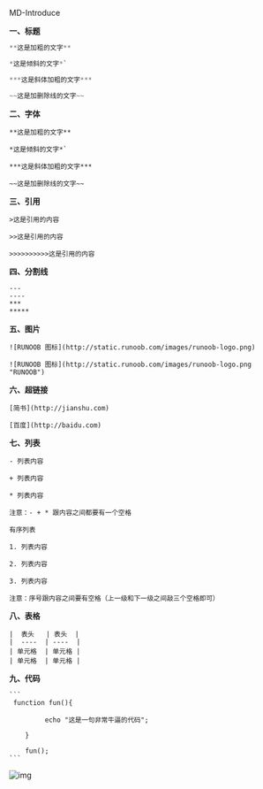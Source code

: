 MD-Introduce

**一、标题**

```java
**这是加粗的文字**

*这是倾斜的文字*`

***这是斜体加粗的文字***

~~这是加删除线的文字~~
```

**二、字体**

```
**这是加粗的文字**

*这是倾斜的文字*`

***这是斜体加粗的文字***

~~这是加删除线的文字~~
```

**三、引用**

```
>这是引用的内容

>>这是引用的内容

>>>>>>>>>>这是引用的内容
```

**四、分割线**

```
---
----
***
*****
```

**五、图片**

```
![RUNOOB 图标](http://static.runoob.com/images/runoob-logo.png)

![RUNOOB 图标](http://static.runoob.com/images/runoob-logo.png "RUNOOB")
```

**六、超链接**

```
[简书](http://jianshu.com)

[百度](http://baidu.com)
```

**七、列表**

```
- 列表内容

+ 列表内容

* 列表内容

注意：- + * 跟内容之间都要有一个空格

有序列表

1. 列表内容

2. 列表内容

3. 列表内容

注意：序号跟内容之间要有空格（上一级和下一级之间敲三个空格即可）
```

**八、表格**

```
|  表头   | 表头  |
|  ----  | ----  |
| 单元格  | 单元格 |
| 单元格  | 单元格 |
```



**九、代码**

```
​```
 function fun(){

         echo "这是一句非常牛逼的代码";

    }

    fun();
​```
```



![img](D:\youdaobiji\jerryy00@163.com\27b5234d192642c68a8d76fa679a37f9\clipboard.png)